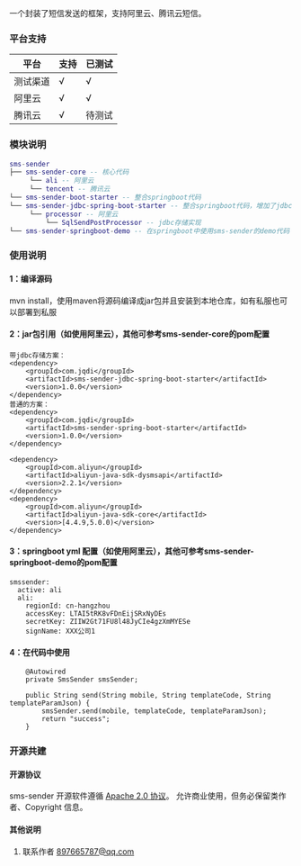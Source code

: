 一个封装了短信发送的框架，支持阿里云、腾讯云短信。

### 平台支持

| 平台                 | 支持   | 已测试 |
| -------------------- |--------|--------|
| 测试渠道             | √      | √ |
| 阿里云               | √      | √ |
| 腾讯云               | √      | 待测试 |


### 模块说明

```lua
sms-sender
├── sms-sender-core -- 核心代码
	 └── ali -- 阿里云
	 └── tencent -- 腾讯云
└── sms-sender-boot-starter -- 整合springboot代码
└── sms-sender-jdbc-spring-boot-starter -- 整合springboot代码，增加了jdbc存储方案，自动创建表短信模板(sms_template)、短信发送记录(sms_record)2张表
	 └── processor -- 阿里云
	 	 └── SqlSendPostProcessor -- jdbc存储实现
└── sms-sender-springboot-demo -- 在springboot中使用sms-sender的demo代码
```

### 使用说明

#### 1：编译源码
mvn install，使用maven将源码编译成jar包并且安装到本地仓库，如有私服也可以部署到私服

#### 2：jar包引用（如使用阿里云），其他可参考sms-sender-core的pom配置

```
带jdbc存储方案：
<dependency>
    <groupId>com.jqdi</groupId>
    <artifactId>sms-sender-jdbc-spring-boot-starter</artifactId>
    <version>1.0.0</version>
</dependency>
普通的方案：
<dependency>
    <groupId>com.jqdi</groupId>
    <artifactId>sms-sender-spring-boot-starter</artifactId>
    <version>1.0.0</version>
</dependency>

<dependency>
	<groupId>com.aliyun</groupId>
	<artifactId>aliyun-java-sdk-dysmsapi</artifactId>
	<version>2.2.1</version>
</dependency>
<dependency>
	<groupId>com.aliyun</groupId>
	<artifactId>aliyun-java-sdk-core</artifactId>
	<version>[4.4.9,5.0.0)</version>
</dependency>
```
#### 3：springboot yml 配置（如使用阿里云），其他可参考sms-sender-springboot-demo的pom配置
```
smssender:
  active: ali
  ali:
    regionId: cn-hangzhou
    accessKey: LTAI5tRK8vFDnEijSRxNyDEs
    secretKey: ZIIW2Gt71FU8l48JyCIe4gzXmMYESe
    signName: XXX公司1
```
#### 4：在代码中使用
```
	@Autowired
	private SmsSender smsSender;

	public String send(String mobile, String templateCode, String templateParamJson) {
		smsSender.send(mobile, templateCode, templateParamJson);
		return "success";
	}
```

### 开源共建

#### 开源协议

sms-sender 开源软件遵循 [Apache 2.0 协议](https://www.apache.org/licenses/LICENSE-2.0.html)。
允许商业使用，但务必保留类作者、Copyright 信息。

#### 其他说明

1. 联系作者 <a href="mailto:897665787@qq.com">897665787@qq.com</a>
